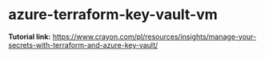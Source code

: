 # azure-terraform-key-vault-vm

<strong>Tutorial link:</strong> https://www.crayon.com/pl/resources/insights/manage-your-secrets-with-terraform-and-azure-key-vault/